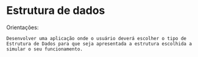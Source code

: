 # Estrutura de dados

Orientações:

    Desenvolver uma aplicação onde o usuário deverá escolher o tipo de Estrutura de Dados para que seja apresentada a estrutura escolhida a simular o seu funcionamento. 
